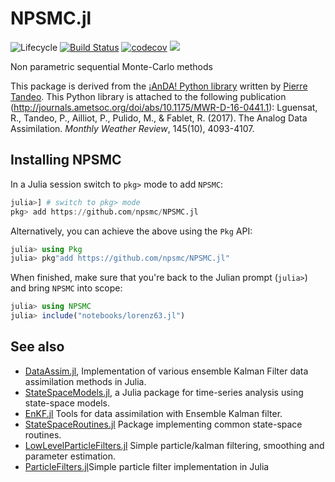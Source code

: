 # NPSMC.jl

![Lifecycle](https://img.shields.io/badge/lifecycle-experimental-orange.svg)<!--
![Lifecycle](https://img.shields.io/badge/lifecycle-maturing-blue.svg)
![Lifecycle](https://img.shields.io/badge/lifecycle-stable-green.svg)
![Lifecycle](https://img.shields.io/badge/lifecycle-retired-orange.svg)
![Lifecycle](https://img.shields.io/badge/lifecycle-archived-red.svg)
![Lifecycle](https://img.shields.io/badge/lifecycle-dormant-blue.svg) -->
[![Build Status](https://travis-ci.org/npsmc/NPSMC.jl.svg?branch=master)](https://travis-ci.org/npsmc/NPSMC.jl)
[![codecov](https://codecov.io/gh/npsmc/NPSMC.jl/branch/master/graph/badge.svg)](https://codecov.io/gh/npsmc/NPSMC.jl)
[![](https://img.shields.io/badge/docs-dev-blue.svg)](https://npsmc.github.io/NPSMC.jl/dev)

Non parametric sequential Monte-Carlo methods


This package is derived from the [¡AnDA! Python library](https://github.com/ptandeo/anda) 
written by [Pierre Tandeo](pierre.tandeo@imt-atlantique.fr).  This Python library is attached to
the following publication
(http://journals.ametsoc.org/doi/abs/10.1175/MWR-D-16-0441.1): Lguensat, R.,
Tandeo, P., Ailliot, P., Pulido, M., & Fablet, R. (2017). The Analog Data
Assimilation. *Monthly Weather Review*, 145(10), 4093-4107.

## Installing NPSMC

In a Julia session switch to `pkg>` mode to add `NPSMC`:

```julia
julia>] # switch to pkg> mode
pkg> add https://github.com/npsmc/NPSMC.jl
```

Alternatively, you can achieve the above using the `Pkg` API:

```julia
julia> using Pkg
julia> pkg"add https://github.com/npsmc/NPSMC.jl"
```

When finished, make sure that you're back to the Julian prompt (`julia>`)
and bring `NPSMC` into scope:

```julia
julia> using NPSMC
julia> include("notebooks/lorenz63.jl")
```

## See also

 - [DataAssim.jl](https://github.com/Alexander-Barth/DataAssim.jl), Implementation of various ensemble Kalman Filter data assimilation methods in Julia.
 - [StateSpaceModels.jl](https://github.com/LAMPSPUC/StateSpaceModels.jl), a Julia package for time-series analysis using state-space models.
- [EnKF.jl](https://github.com/mleprovost/EnKF.jl) Tools for data assimilation with Ensemble Kalman filter.
- [StateSpaceRoutines.jl](https://github.com/FRBNY-DSGE/StateSpaceRoutines.jl) Package implementing common state-space routines.
- [LowLevelParticleFilters.jl](https://github.com/baggepinnen/LowLevelParticleFilters.jl) Simple particle/kalman filtering, smoothing and parameter estimation.
- [ParticleFilters.jl](https://github.com/JuliaPOMDP/ParticleFilters.jl)Simple particle filter implementation in Julia
